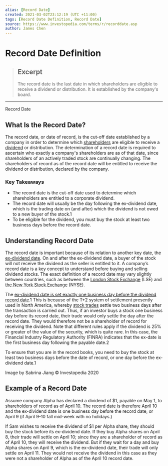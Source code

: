 ```yaml
---
alias: [Record Date]
created: 2021-03-02T23:12:19 (UTC +11:00)
tags: [Record Date Definition, Record Date]
source: https://www.investopedia.com/terms/r/recorddate.asp
author: James Chen
---
```


# Record Date Definition

> ## Excerpt
> The record date is the last date in which shareholders are eligible to receive a dividend or distribution. It is established by the company's board.

---

Record Date
## What Is the Record Date?

The record date, or date of record, is the cut-off date established by a company in order to determine which [shareholders](https://www.investopedia.com/terms/s/shareholder.asp) are eligible to receive a [dividend](https://www.investopedia.com/terms/d/dividend.asp) or distribution. The determination of a record date is required to ascertain who exactly a company's shareholders are as of that date, since shareholders of an actively traded stock are continually changing. The shareholders of record as of the record date will be entitled to receive the dividend or distribution, declared by the company.

### Key Takeaways

-   The record date is the cut-off date used to determine which shareholders are entitled to a corporate dividend.
-   The record date will usually be the day following the ex-dividend date, which is the trading date on (and after) which the dividend is not owed to a new buyer of the stock.1
-   To be eligible for the dividend, you must buy the stock at least two business days before the record date.

## Understanding Record Date

The record date is important because of its relation to another key date, the [ex-dividend date](https://www.investopedia.com/video/play/ex-dividend-date/). On and after the ex-dividend date, a buyer of the stock will not receive the dividend as the seller is entitled to it. A company’s record date is a key concept to understand before buying and selling dividend stocks. The exact definition of a record date may vary slightly between countries, such as between the [London Stock Exchange](https://www.investopedia.com/terms/l/lse.asp) (LSE) and [the New York Stock Exchange](https://www.investopedia.com/terms/n/nyse.asp) (NYSE).

The [ex-dividend date is set exactly one business day before the dividend record date](https://www.investopedia.com/ask/answers/042915/what-difference-between-record-date-and-exdividend-date.asp).1 This is because of the T+2 system of settlement presently used in North America, whereby [stock trades](https://www.investopedia.com/articles/investing/082614/how-stock-market-works.asp) settle two business days after the transaction is carried out. Thus, if an investor buys a stock one business day before its record date, their trade would only settle the day after the record date. They would therefore not be a shareholder of record for receiving the dividend. Note that different rules apply if the dividend is 25% or greater of the value of the security, which is quite rare. In this case, the Financial Industry Regulatory Authority (FINRA) indicates that the ex-date is the first business day following the payable date.2

To ensure that you are in the record books, you need to buy the stock at least two business days before the date of record, or one day before the ex-dividend date.1

Image by Sabrina Jiang © Investopedia 2020 

## Example of a Record Date

Assume company Alpha has declared a dividend of $1, payable on May 1, to shareholders of record as of April 10. The record date is therefore April 10 and the ex-dividend date is one business day before the record date, or April 9 (if April 9-10 fall mid-week with no holidays.)

If Sam wishes to receive the dividend of $1 per Alpha share, they should buy the stock before its ex-dividend date. If they buy Alpha shares on April 8, their trade will settle on April 10; since they are a shareholder of record as of April 10, they will receive the dividend. But if they wait for a day and buy Alpha shares on April 9, which is the ex-dividend date, their trade will only settle on April 11. They would not receive the dividend in this case as they were not a shareholder of Alpha as of the April 10 record date.
